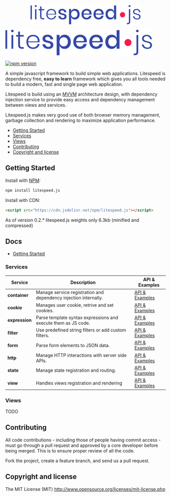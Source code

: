<p align="center">
    <img height="60" src="images/litespeed-js.png" alt="Logo">
</p>

![Logo](images/litespeed-js.png)

[![npm version](https://badge.fury.io/js/litespeed.js.svg)](https://badge.fury.io/js/litespeed.js)

A simple javascript framework to build simple web applications. Litespeed is dependency free, **easy to learn** framework which gives you all tools needed to build a modern, fast and single page web application. 

Litespeed is build using an [MVVM](https://en.wikipedia.org/wiki/Model%E2%80%93view%E2%80%93viewmodel) architecture design, with dependency injection service to provide easy access and dependency management between views and services.

Litespeed.js makes very good use of both browser memory management, garbage collection and rendering to maximize application performance.

- [Getting Started](#getting-started)
- [Services](#services)
- [Views](#views)
- [Contributing](#contributing)
- [Copyright and license](#copyright-and-license)

## Getting Started

Install with [NPM](https://www.npmjs.com/):

```bash
npm install litespeed.js
```

Install with CDN:
```html
<script src="https://cdn.jsdelivr.net/npm/litespeed.js"></script>
```

As of version 0.2.* litespeed.js weights only 6.3kb (minified and compressed)

## Docs

* [Getting Started](/docs/get-started.md)

### Services

Service | Description | API & Examples
--- | --- | ---
**container** | Manage service registration and dependency injection internally. | [API & Examples](/docs/services/container.md)
**cookie** | Manages user cookie, retrive and set cookies. | [API & Examples](/docs/services/cookie.md)
**expression** | Parse template syntax expressions and execute them as JS code. | [API & Examples](/docs/services/expression.md)
**filter** | Use predefined string filters or add custom filters. | [API & Examples](/docs/services/filter.md)
**form** | Parse form elements to JSON data. | [API & Examples](#docs)
**http** | Manage HTTP interactions with server side APIs. | [API & Examples](#docs)
**state** | Manage state registration and routing. | [API & Examples](#docs)
**view** | Handles views registration and rendering | [API & Examples](#docs)

### Views

TODO

## Contributing

All code contributions - including those of people having commit access - must go through a pull request and approved by a core developer before being merged. This is to ensure proper review of all the code.

Fork the project, create a feature branch, and send us a pull request.

## Copyright and license

The MIT License (MIT) http://www.opensource.org/licenses/mit-license.php

